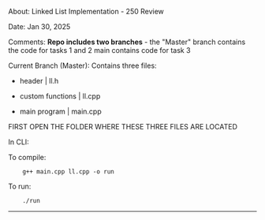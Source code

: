 About: Linked List Implementation - 250 Review

Date: Jan 30, 2025

Comments: **Repo includes two branches** - the "Master" branch contains the code for tasks 1 and 2 main contains code for task 3


Current Branch (Master): Contains three files:

 - header | ll.h
 
 - custom functions | ll.cpp
        
 - main program | main.cpp


FIRST OPEN THE FOLDER WHERE THESE THREE FILES ARE LOCATED

In CLI: 
        
To compile: 
        
        g++ main.cpp ll.cpp -o run               
 
To run: 
        
        ./run

*******************************************************************
